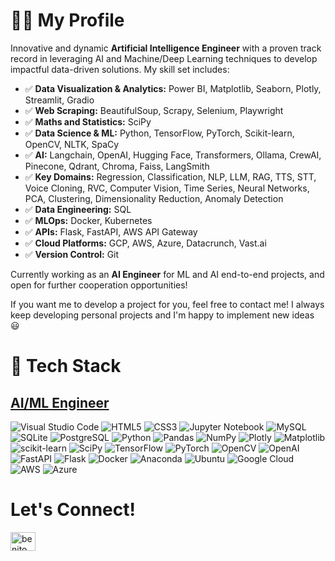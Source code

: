 <h1>👨‍💻 My Profile</h1>
<p>Innovative and dynamic <b>Artificial Intelligence Engineer</b> with a proven track record in leveraging AI and Machine/Deep Learning techniques to develop impactful data-driven solutions. My skill set includes:</p>

<ul>
  <li>✅ <b>Data Visualization & Analytics:</b> Power BI, Matplotlib, Seaborn, Plotly, Streamlit, Gradio</li>
  <li>✅ <b>Web Scraping:</b> BeautifulSoup, Scrapy, Selenium, Playwright</li>
  <li>✅ <b>Maths and Statistics:</b> SciPy</li>
  <li>✅ <b>Data Science & ML:</b> Python, TensorFlow, PyTorch, Scikit-learn, OpenCV, NLTK, SpaCy</li>
  <li>✅ <b>AI:</b> Langchain, OpenAI, Hugging Face, Transformers, Ollama, CrewAI, Pinecone, Qdrant, Chroma, Faiss, LangSmith</li>
  <li>✅ <b>Key Domains:</b> Regression, Classification, NLP, LLM, RAG, TTS, STT, Voice Cloning, RVC, Computer Vision, Time Series, Neural Networks, PCA, Clustering, Dimensionality Reduction, Anomaly Detection</li>
  <li>✅ <b>Data Engineering:</b>  SQL</li>
  <li>✅ <b>MLOps:</b> Docker, Kubernetes</li>
  <li>✅ <b>APIs:</b> Flask, FastAPI, AWS API Gateway</li>
  <li>✅ <b>Cloud Platforms:</b> GCP, AWS, Azure, Datacrunch, Vast.ai</li>
  <li>✅ <b>Version Control:</b> Git</li>
</ul>

<p>Currently working as an <b>AI Engineer</b> for ML and AI end-to-end projects, and open for further cooperation opportunities!</p>

<p>If you want me to develop a project for you, feel free to contact me! I always keep developing personal projects and I'm happy to implement new ideas 😃</p>

<h1>🧮 Tech Stack</h1>

<h2 align="left"><ins>AI/ML Engineer</ins></h2>

<p align="left">
  <img src="https://img.shields.io/badge/Visual%20Studio%20Code-0078d7.svg?style=for-the-badge&logo=visual-studio-code&logoColor=white" alt="Visual Studio Code" />
  <img src="https://img.shields.io/badge/html5-%23E34F26.svg?style=for-the-badge&logo=html5&logoColor=white" alt="HTML5" />
  <img src="https://img.shields.io/badge/css3-%231572B6.svg?style=for-the-badge&logo=css3&logoColor=white" alt="CSS3" />
  <img src="https://img.shields.io/badge/jupyter-%23FA0F00.svg?style=for-the-badge&logo=jupyter&logoColor=white" alt="Jupyter Notebook" />
  <img src="https://img.shields.io/badge/mysql-%2300f.svg?style=for-the-badge&logo=mysql&logoColor=white" alt="MySQL" />
  <img src="https://img.shields.io/badge/SQLite-07405E?style=for-the-badge&logo=sqlite&logoColor=white" alt="SQLite" />
  <img src="https://img.shields.io/badge/PostgreSQL-316192?style=for-the-badge&logo=postgresql&logoColor=white" alt="PostgreSQL" />
  <img src="https://img.shields.io/badge/python-3670A0?style=for-the-badge&logo=python&logoColor=ffdd54" alt="Python" />
  <img src="https://img.shields.io/badge/pandas-%23150458.svg?style=for-the-badge&logo=pandas&logoColor=white" alt="Pandas" />
  <img src="https://img.shields.io/badge/numpy-%23013243.svg?style=for-the-badge&logo=numpy&logoColor=white" alt="NumPy" />
  <img src="https://img.shields.io/badge/Plotly-%233F4F75.svg?style=for-the-badge&logo=plotly&logoColor=white" alt="Plotly" />
  <img src="https://img.shields.io/badge/Matplotlib-%23d9ead3.svg?style=for-the-badge&logo=Matplotlib&logoColor=black" alt="Matplotlib" />
  <img src="https://img.shields.io/badge/scikit--learn-%23F7931E.svg?style=for-the-badge&logo=scikit-learn&logoColor=white" alt="scikit-learn" />
  <img src="https://img.shields.io/badge/SciPy-%230C55A5.svg?style=for-the-badge&logo=scipy&logoColor=white" alt="SciPy" />
  <img src="https://img.shields.io/badge/TensorFlow-%23FF6F00.svg?style=for-the-badge&logo=TensorFlow&logoColor=white" alt="TensorFlow" />
  <img src="https://img.shields.io/badge/PyTorch-%23EE4C2C.svg?style=for-the-badge&logo=PyTorch&logoColor=white" alt="PyTorch" />
  <img src="https://img.shields.io/badge/opencv-%23white.svg?style=for-the-badge&logo=opencv&logoColor=white" alt="OpenCV" />
  <img src="https://img.shields.io/badge/OpenAI-74aa9c?style=for-the-badge&logo=openai&logoColor=white" alt="OpenAI" />
  <img src="https://img.shields.io/badge/FastAPI-005571?style=for-the-badge&logo=fastapi&logoColor=white" alt="FastAPI" />
  <img src="https://img.shields.io/badge/flask-%23000.svg?style=for-the-badge&logo=flask&logoColor=white" alt="Flask" />
  <img src="https://img.shields.io/badge/docker-%230db7ed.svg?style=for-the-badge&logo=docker&logoColor=white" alt="Docker" />
<!--   <img src="https://img.shields.io/badge/kubernetes-%23326ce5.svg?style=for-the-badge&logo=kubernetes&logoColor=white" alt="Kubernetes" /> -->
  <img src="https://img.shields.io/badge/Anaconda-%2344A833.svg?style=for-the-badge&logo=anaconda&logoColor=white" alt="Anaconda" />
  <img src="https://img.shields.io/badge/Ubuntu-E95420?style=for-the-badge&logo=ubuntu&logoColor=white" alt="Ubuntu" />
  <img src="https://img.shields.io/badge/GoogleCloud-%234285F4.svg?style=for-the-badge&logo=google-cloud&logoColor=white" alt="Google Cloud" />
  <img src="https://img.shields.io/badge/AWS-%23FF9900.svg?style=for-the-badge&logo=amazon-aws&logoColor=white" alt="AWS" />
  <img src="https://img.shields.io/badge/azure-%230072C6.svg?style=for-the-badge&logo=microsoftazure&logoColor=white" alt="Azure" />
</p>

<h1>Let's Connect!</h1>

<p align="left">
  <a href="https://www.linkedin.com/in/ehsan-ahmad-khan/" target="_blank">
    <img align="center" src="https://raw.githubusercontent.com/rahuldkjain/github-profile-readme-generator/master/src/images/icons/Social/linked-in-alt.svg" alt="benito" height="30" width="40" />
  </a>   
</p>
